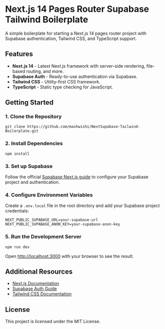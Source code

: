 # Next.js 14 Pages Router Supabase Tailwind Boilerplate

A simple boilerplate for starting a Next.js 14 pages router project with Supabase authentication, Tailwind CSS, and TypeScript support.

## Features

- **Next.js 14** - Latest Next.js framework with server-side rendering, file-based routing, and more.
- **Supabase Auth** - Ready-to-use authentication via Supabase.
- **Tailwind CSS** - Utility-first CSS framework.
- **TypeScript** - Static type checking for JavaScript.

## Getting Started

### 1. Clone the Repository

```
git clone https://github.com/mashwishi/NextSupabase-Tailwind-Boilerplate.git
```

### 2. Install Dependencies

```
npm install
```

### 3. Set up Supabase

Follow the official [Supabase Next.js guide](https://supabase.com/docs/guides/auth/server-side/nextjs?queryGroups=router&router=pages) to configure your Supabase project and authentication.

### 4. Configure Environment Variables

Create a `.env.local` file in the root directory and add your Supabase project credentials:

```
NEXT_PUBLIC_SUPABASE_URL=your-supabase-url
NEXT_PUBLIC_SUPABASE_ANON_KEY=your-supabase-anon-key
```

### 5. Run the Development Server

```
npm run dev
```

Open [http://localhost:3000](http://localhost:3000) with your browser to see the result.

## Additional Resources

- [Next.js Documentation](https://nextjs.org/docs/getting-started/installation#automatic-installation)
- [Supabase Auth Guide](https://supabase.com/docs/guides/auth/server-side/nextjs?queryGroups=router&router=pages)
- [Tailwind CSS Documentation](https://tailwindcss.com/docs)

## License

This project is licensed under the MIT License.
